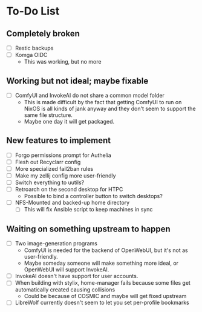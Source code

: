 # To-Do List

## Completely broken
- [ ] Restic backups
- [ ] Komga OIDC
    - This was working, but no more

## Working but not ideal; maybe fixable
- [ ] ComfyUI and InvokeAI do not share a common model folder
    - This is made difficult by the fact that getting ComfyUI to run on NixOS is all kinds of jank anyway and they don't seem to support the same file structure.
    - Maybe one day it will get packaged.

## New features to implement
- [ ] Forgo permissions prompt for Authelia
- [ ] Flesh out Recyclarr config
- [ ] More specialized fail2ban rules
- [ ] Make my zellij config more user-friendly
- [ ] Switch everything to uutils?
- [ ] Retroarch on the second desktop for HTPC
    - Possible to bind a controller button to switch desktops?
- [ ] NFS-Mounted and backed-up home directory
    - [ ] This will fix Ansible script to keep machines in sync

## Waiting on something upstream to happen
- [ ] Two image-generation programs
    - ComfyUI is needed for the backend of OpenWebUI, but it's not as user-friendly.
    - Maybe someday someone will make something more ideal, or OpenWebUI will support InvokeAI.
- [ ] InvokeAI doesn't have support for user accounts.
- [ ] When building with stylix, home-manager fails because some files get automatically created causing collisions
    - Could be because of COSMIC and maybe will get fixed upstream
- [ ] LibreWolf currently doesn't seem to let you set per-profile bookmarks
